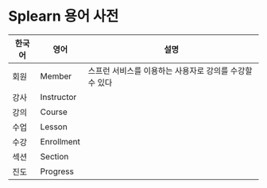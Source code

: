 # Splearn 용어 사전

| **한국어** | **영어**     | **설명**                          |
|---------|------------|---------------------------------|
| 회원      | Member     | 스프런 서비스를 이용하는 사용자로 강의를 수강할 수 있다 |
| 강사      | Instructor |                                 |
| 강의      | Course     |                                 |
| 수업      | Lesson     |                                 |
| 수강      | Enrollment |                                 |
| 섹션      | Section    |                                 |
| 진도      | Progress   |                                 |
